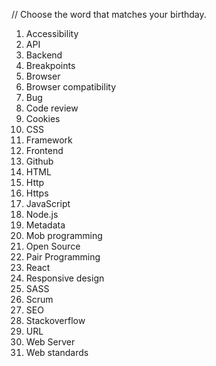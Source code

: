// Choose the word that matches your birthday.

1. Accessibility
2. API
3. Backend
4. Breakpoints
5. Browser
6. Browser compatibility
7. Bug
8. Code review
9. Cookies
10. CSS
11. Framework
12. Frontend
13. Github
14. HTML
15. Http
16. Https
17. JavaScript
18. Node.js
19. Metadata
20. Mob programming
21. Open Source
22. Pair Programming
23. React
24. Responsive design
25. SASS
26. Scrum
27. SEO
28. Stackoverflow
29. URL
30. Web Server
31. Web standards
